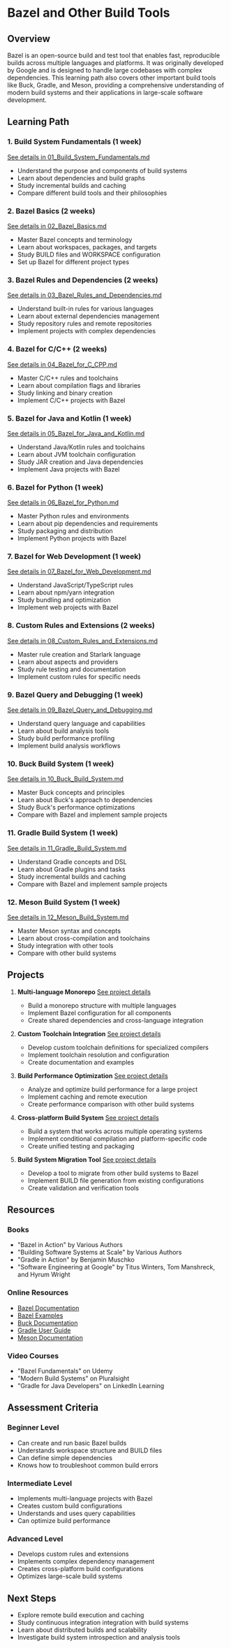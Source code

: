 # Bazel and Other Build Tools

## Overview
Bazel is an open-source build and test tool that enables fast, reproducible builds across multiple languages and platforms. It was originally developed by Google and is designed to handle large codebases with complex dependencies. This learning path also covers other important build tools like Buck, Gradle, and Meson, providing a comprehensive understanding of modern build systems and their applications in large-scale software development.

## Learning Path

### 1. Build System Fundamentals (1 week)
[See details in 01_Build_System_Fundamentals.md](03_Bazel_Other_Build_Tools/01_Build_System_Fundamentals.md)
- Understand the purpose and components of build systems
- Learn about dependencies and build graphs
- Study incremental builds and caching
- Compare different build tools and their philosophies

### 2. Bazel Basics (2 weeks)
[See details in 02_Bazel_Basics.md](03_Bazel_Other_Build_Tools/02_Bazel_Basics.md)
- Master Bazel concepts and terminology
- Learn about workspaces, packages, and targets
- Study BUILD files and WORKSPACE configuration
- Set up Bazel for different project types

### 3. Bazel Rules and Dependencies (2 weeks)
[See details in 03_Bazel_Rules_and_Dependencies.md](03_Bazel_Other_Build_Tools/03_Bazel_Rules_and_Dependencies.md)
- Understand built-in rules for various languages
- Learn about external dependencies management
- Study repository rules and remote repositories
- Implement projects with complex dependencies

### 4. Bazel for C/C++ (2 weeks)
[See details in 04_Bazel_for_C_CPP.md](03_Bazel_Other_Build_Tools/04_Bazel_for_C_CPP.md)
- Master C/C++ rules and toolchains
- Learn about compilation flags and libraries
- Study linking and binary creation
- Implement C/C++ projects with Bazel

### 5. Bazel for Java and Kotlin (1 week)
[See details in 05_Bazel_for_Java_and_Kotlin.md](03_Bazel_Other_Build_Tools/05_Bazel_for_Java_and_Kotlin.md)
- Understand Java/Kotlin rules and toolchains
- Learn about JVM toolchain configuration
- Study JAR creation and Java dependencies
- Implement Java projects with Bazel

### 6. Bazel for Python (1 week)
[See details in 06_Bazel_for_Python.md](03_Bazel_Other_Build_Tools/06_Bazel_for_Python.md)
- Master Python rules and environments
- Learn about pip dependencies and requirements
- Study packaging and distribution
- Implement Python projects with Bazel

### 7. Bazel for Web Development (1 week)
[See details in 07_Bazel_for_Web_Development.md](03_Bazel_Other_Build_Tools/07_Bazel_for_Web_Development.md)
- Understand JavaScript/TypeScript rules
- Learn about npm/yarn integration
- Study bundling and optimization
- Implement web projects with Bazel

### 8. Custom Rules and Extensions (2 weeks)
[See details in 08_Custom_Rules_and_Extensions.md](03_Bazel_Other_Build_Tools/08_Custom_Rules_and_Extensions.md)
- Master rule creation and Starlark language
- Learn about aspects and providers
- Study rule testing and documentation
- Implement custom rules for specific needs

### 9. Bazel Query and Debugging (1 week)
[See details in 09_Bazel_Query_and_Debugging.md](03_Bazel_Other_Build_Tools/09_Bazel_Query_and_Debugging.md)
- Understand query language and capabilities
- Learn about build analysis tools
- Study build performance profiling
- Implement build analysis workflows

### 10. Buck Build System (1 week)
[See details in 10_Buck_Build_System.md](03_Bazel_Other_Build_Tools/10_Buck_Build_System.md)
- Master Buck concepts and principles
- Learn about Buck's approach to dependencies
- Study Buck's performance optimizations
- Compare with Bazel and implement sample projects

### 11. Gradle Build System (1 week)
[See details in 11_Gradle_Build_System.md](03_Bazel_Other_Build_Tools/11_Gradle_Build_System.md)
- Understand Gradle concepts and DSL
- Learn about Gradle plugins and tasks
- Study incremental builds and caching
- Compare with Bazel and implement sample projects

### 12. Meson Build System (1 week)
[See details in 12_Meson_Build_System.md](03_Bazel_Other_Build_Tools/12_Meson_Build_System.md)
- Master Meson syntax and concepts
- Learn about cross-compilation and toolchains
- Study integration with other tools
- Compare with other build systems

## Projects

1. **Multi-language Monorepo**
   [See project details](03_Bazel_Other_Build_Tools/Project_01_Multi-language_Monorepo.md)
   - Build a monorepo structure with multiple languages
   - Implement Bazel configuration for all components
   - Create shared dependencies and cross-language integration

2. **Custom Toolchain Integration**
   [See project details](03_Bazel_Other_Build_Tools/Project_02_Custom_Toolchain_Integration.md)
   - Develop custom toolchain definitions for specialized compilers
   - Implement toolchain resolution and configuration
   - Create documentation and examples

3. **Build Performance Optimization**
   [See project details](03_Bazel_Other_Build_Tools/Project_03_Build_Performance_Optimization.md)
   - Analyze and optimize build performance for a large project
   - Implement caching and remote execution
   - Create performance comparison with other build systems

4. **Cross-platform Build System**
   [See project details](03_Bazel_Other_Build_Tools/Project_04_Cross-platform_Build_System.md)
   - Build a system that works across multiple operating systems
   - Implement conditional compilation and platform-specific code
   - Create unified testing and packaging

5. **Build System Migration Tool**
   [See project details](03_Bazel_Other_Build_Tools/Project_05_Build_System_Migration_Tool.md)
   - Develop a tool to migrate from other build systems to Bazel
   - Implement BUILD file generation from existing configurations
   - Create validation and verification tools

## Resources

### Books
- "Bazel in Action" by Various Authors
- "Building Software Systems at Scale" by Various Authors
- "Gradle in Action" by Benjamin Muschko
- "Software Engineering at Google" by Titus Winters, Tom Manshreck, and Hyrum Wright

### Online Resources
- [Bazel Documentation](https://bazel.build/docs)
- [Bazel Examples](https://github.com/bazelbuild/examples)
- [Buck Documentation](https://buck.build/)
- [Gradle User Guide](https://docs.gradle.org/current/userguide/userguide.html)
- [Meson Documentation](https://mesonbuild.com/Documentation.html)

### Video Courses
- "Bazel Fundamentals" on Udemy
- "Modern Build Systems" on Pluralsight
- "Gradle for Java Developers" on LinkedIn Learning

## Assessment Criteria

### Beginner Level
- Can create and run basic Bazel builds
- Understands workspace structure and BUILD files
- Can define simple dependencies
- Knows how to troubleshoot common build errors

### Intermediate Level
- Implements multi-language projects with Bazel
- Creates custom build configurations
- Understands and uses query capabilities
- Can optimize build performance

### Advanced Level
- Develops custom rules and extensions
- Implements complex dependency management
- Creates cross-platform build configurations
- Optimizes large-scale build systems

## Next Steps
- Explore remote build execution and caching
- Study continuous integration integration with build systems
- Learn about distributed builds and scalability
- Investigate build system introspection and analysis tools
